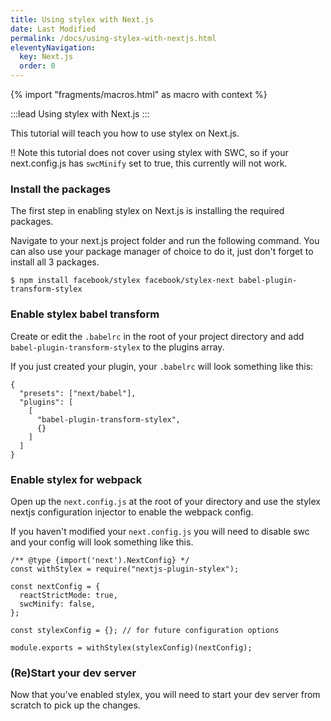 ```yaml
---
title: Using stylex with Next.js
date: Last Modified
permalink: /docs/using-stylex-with-nextjs.html
eleventyNavigation:
  key: Next.js
  order: 0
---
```


{% import "fragments/macros.html" as macro with context %}

:::lead
Using stylex with Next.js
:::

This tutorial will teach you how to use stylex on Next.js.

!! Note this tutorial does not cover using stylex with SWC, so if your next.config.js has `swcMinify` set to true, this currently will not work.

### Install the packages

The first step in enabling stylex on Next.js is installing the required packages.

Navigate to your next.js project folder and run the following command. You can also use your package manager of choice to do it, just don't forget to install all 3 packages.

`$ npm install facebook/stylex facebook/stylex-next babel-plugin-transform-stylex`

### Enable stylex babel transform

Create or edit the `.babelrc` in the root of your project directory and add `babel-plugin-transform-stylex` to the plugins array.

If you just created your plugin, your `.babelrc` will look something like this:

```
{
  "presets": ["next/babel"],
  "plugins": [
    [
      "babel-plugin-transform-stylex",
      {}
    ]
  ]
}
```

### Enable stylex for webpack

Open up the `next.config.js` at the root of your directory and use the stylex nextjs configuration injector to enable the webpack config.

If you haven't modified your `next.config.js` you will need to disable swc and your config will look something like this.

```
/** @type {import('next').NextConfig} */
const withStylex = require("nextjs-plugin-stylex");

const nextConfig = {
  reactStrictMode: true,
  swcMinify: false,
};

const stylexConfig = {}; // for future configuration options

module.exports = withStylex(stylexConfig)(nextConfig);
```

### (Re)Start your dev server

Now that you've enabled stylex, you will need to start your dev server from scratch to pick up the changes.
